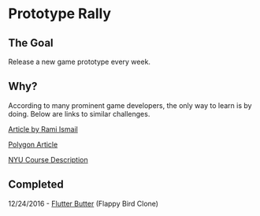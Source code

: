 # Prototype Rally

## The Goal
Release a new game prototype every week.

## Why?
According to many prominent game developers, the only way to learn is by doing. Below are links to similar challenges.

[Article by Rami Ismail](http://www.gamasutra.com/blogs/RamiIsmail/20140226/211807/Game_A_Week_Getting_Experienced_At_Failure.php)

[Polygon Article](http://www.polygon.com/2014/8/11/5990261/Adriel-wallick-gdc-europe-2014-game-a-week)

[NYU Course Description](http://gamecenter.nyu.edu/?courses=prototype-studio)

## Completed
12/24/2016 - [Flutter Butter](http://tydaspy.com/flutterbutter/) (Flappy Bird Clone)
